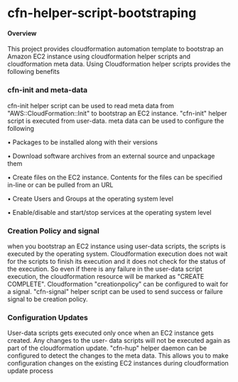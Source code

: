 # cfn-helper-script-bootstraping

#### Overview
This project provides cloudformation automation template to bootstrap an Amazon EC2 instance using cloudformation helper scripts and cloudformation meta data.
Using Cloudformation helper scripts provides the following benefits

### cfn-init and meta-data
cfn-init helper script can be used to read meta data from "AWS::CloudFormation::Init" to bootstrap an EC2 instance. "cfn-init" helper script is executed from user-data. meta data can be used to configure the following

•	Packages to be installed along with their versions

•	Download software archives from an external source and unpackage them 

•	Create files on the EC2 instance. Contents for the files can be specified in-line or can be pulled from an URL

•	Create Users and Groups at the operating system level

•	Enable/disable and start/stop services at the operating system level


### Creation Policy and signal
when you bootstrap an EC2 instance using user-data scripts, the scripts is executed by the operating system. Cloudformation execution does not wait for the scripts to finish its execution and it does not check for the status of the execution. So even if there is any failure in the user-data script execution, the cloudformation resource will be marked as "CREATE COMPLETE".
Cloudformation "creationpolicy" can be configured to wait for a signal. "cfn-signal" helper script can be used to send success or failure signal to be creation policy. 

### Configuration Updates
User-data scripts gets executed only once when an EC2 instance gets created. Any changes to the user- data scripts will not be executed again as part of the cloudformation update. 
"cfn-hup" helper daemon can be configured to detect the changes to the meta data. This allows you to make configuration changes on the existing EC2 instances during cloudformation update process
